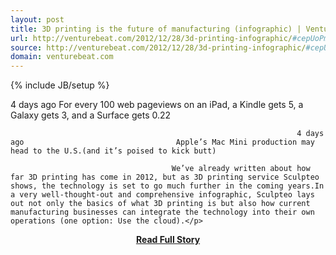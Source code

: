 ```yaml
---
layout: post
title: 3D printing is the future of manufacturing (infographic) | VentureBeat
url: http://venturebeat.com/2012/12/28/3d-printing-infographic/#cepUoPm4Pfs7cGYM.02
source: http://venturebeat.com/2012/12/28/3d-printing-infographic/#cepUoPm4Pfs7cGYM.02
domain: venturebeat.com
---
```

{% include JB/setup %}<p>4 days ago 									For every 100 web pageviews on an iPad, a Kindle gets 5, a Galaxy gets 3, and a Surface gets 0.22  								 							 						
 											 							 								
								 									4 days ago 									Apple’s Mac Mini production may head to the U.S.(and it’s poised to kick butt)  								 							 						
 					
 					  					We’ve already written about how far 3D printing has come in 2012, but as 3D printing service Sculpteo shows, the technology is set to go much further in the coming years.In a very well-thought-out and comprehensive infographic, Sculpteo lays out not only the basics of what 3D printing is but also how current manufacturing businesses can integrate the technology into their own operations (one option: Use the cloud).</p>
<center><p><a href="http://venturebeat.com/2012/12/28/3d-printing-infographic/#cepUoPm4Pfs7cGYM.02" style='padding:25px; font-sze:18px; font-weight: bold;'>Read Full Story</a></p></center>
